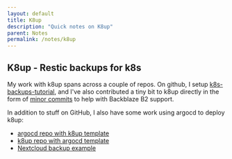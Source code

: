 ```yaml
---
layout: default
title: K8up
description: "Quick notes on K8up"
parent: Notes
permalink: /notes/k8up
---
```


## K8up - Restic backups for k8s

My work with k8up spans across a couple of repos. On github, I setup [k8s-backups-tutorial](https://github.com/jessebot/k8s-backups-tutorial), and I've also contributed a tiny bit to k8up directly in the form of [minor commits](https://github.com/jessebot/argo-example#argocd) to help with Backblaze B2 support.

In addition to stuff on GitHub, I also have some work using argocd to deploy k8up:

- [argocd repo with k8up template](https://gitlab.com/vleermuis_tech/goobernetes/argocd/-/blob/main/templates/k8up.yaml)
- [k8up repo with argocd template](https://gitlab.com/vleermuis_tech/goobernetes/k8up)
- [Nextcloud backup example](https://gitlab.com/vleermuis_tech/goobernetes/nextcloud/-/tree/main/deps/k8up_backups)
